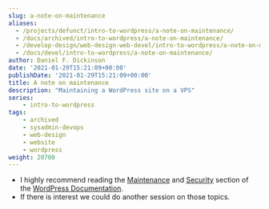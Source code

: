 ```yaml
---
slug: a-note-on-maintenance
aliases:
  - /projects/defunct/intro-to-wordpress/a-note-on-maintenance/
  - /docs/archived/intro-to-wordpress/a-note-on-maintenance/
  - /develop-design/web-design-web-devel/intro-to-wordpress/a-note-on-maintenance/
  - /docs/devel/intro-to-wordpress/a-note-on-maintenance/
author: Daniel F. Dickinson
date: '2021-01-29T15:21:09+00:00'
publishDate: '2021-01-29T15:21:09+00:00'
title: A note on maintenance
description: "Maintaining a WordPress site on a VPS"
series:
    - intro-to-wordpress
tags:
    - archived
    - sysadmin-devops
    - web-design
    - website
    - wordpress
weight: 20700
---
```

* I highly recommend reading the [Maintenance](https://wordpress.org/support/category/maintenance/) and [Security](https://wordpress.org/support/category/security/) section of the [WordPress Documentation](https://wordpress.org/support/).
* If there is interest we could do another session on those topics.
